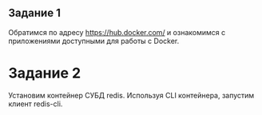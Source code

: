## Задание 1
Обратимся по адресу https://hub.docker.com/ и ознакомимся с приложениями доступными для работы с Docker. <br>
# Задание 2
Установим контейнер СУБД redis. Используя CLI контейнера, запустим клиент redis-cli.

